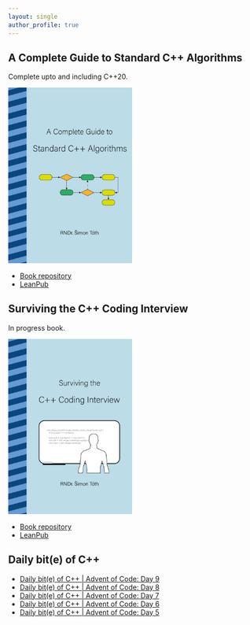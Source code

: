 ```yaml
---
layout: single
author_profile: true
---
```


## A Complete Guide to Standard C++ Algorithms

Complete upto and including C++20.

[<img src="assets/images/book_algorithms_cover.png" width="50%">](https://leanpub.com/cpp-algorithms-guide)

- [Book repository](https://github.com/HappyCerberus/book-cpp-algorithms)
- [LeanPub](https://leanpub.com/cpp-algorithms-guide)

## Surviving the C++ Coding Interview

In progress book.

[<img src="assets/images/book_coding_interview_cover.png" width="50%">](https://leanpub.com/cpp-coding-interview)

- [Book repository](https://leanpub.com/cpp-coding-interview)
- [LeanPub](https://leanpub.com/cpp-coding-interview)

## Daily bit(e) of C++

<ul>
<!-- SUBSTACK:START --><li><a href="https://simontoth.substack.com/p/daily-bite-of-c-advent-of-code-day-cf0">Daily bit&lpar;e&rpar; of C++ | Advent of Code: Day 9</a></li><li><a href="https://simontoth.substack.com/p/daily-bite-of-c-advent-of-code-day-aaf">Daily bit&lpar;e&rpar; of C++ | Advent of Code: Day 8</a></li><li><a href="https://simontoth.substack.com/p/daily-bite-of-c-advent-of-code-day-078">Daily bit&lpar;e&rpar; of C++ | Advent of Code: Day 7</a></li><li><a href="https://simontoth.substack.com/p/daily-bite-of-c-advent-of-code-day-04f">Daily bit&lpar;e&rpar; of C++ | Advent of Code: Day 6</a></li><li><a href="https://simontoth.substack.com/p/daily-bite-of-c-advent-of-code-day-3f9">Daily bit&lpar;e&rpar; of C++ | Advent of Code: Day 5</a></li><!-- SUBSTACK:END -->
</ul>